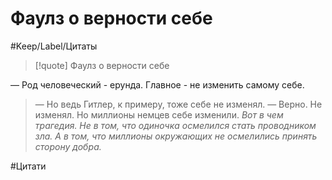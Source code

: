# Фаулз о верности себе

#Keep/Label/Цитаты

>[!quote] Фаулз о верности себе
>
— Род человеческий - ерунда. Главное - не изменить самому себе.
> — Но ведь Гитлер, к примеру, тоже себе не изменял.
> — Верно. Не изменял. Но миллионы немцев себе изменили. *Вот в чем трагедия. Не в том, что одиночка осмелился стать проводником зла. А в том, что миллионы окружающих не осмелились принять сторону добра.*

#Цитати 